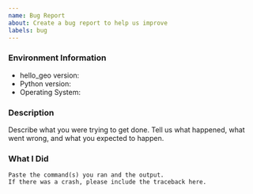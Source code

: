 ```yaml
---
name: Bug Report
about: Create a bug report to help us improve
labels: bug
---
```


<!-- Please search existing issues to avoid creating duplicates. -->

### Environment Information

-   hello_geo version:
-   Python version:
-   Operating System:

### Description

Describe what you were trying to get done.
Tell us what happened, what went wrong, and what you expected to happen.

### What I Did

```
Paste the command(s) you ran and the output.
If there was a crash, please include the traceback here.
```
